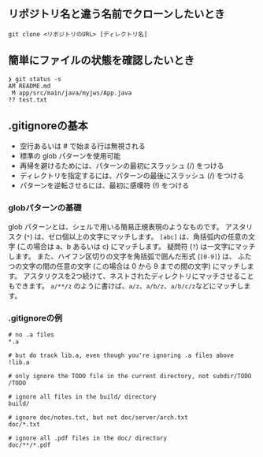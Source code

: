 ## リポジトリ名と違う名前でクローンしたいとき

```
git clone <リポジトリのURL> [ディレクトリ名]
```

## 簡単にファイルの状態を確認したいとき

```
❯ git status -s                                  
AM README.md
 M app/src/main/java/myjws/App.java
?? test.txt
```

## .gitignoreの基本

- 空行あるいは # で始まる行は無視される
- 標準の glob パターンを使用可能
- 再帰を避けるためには、パターンの最初にスラッシュ (/) をつける
- ディレクトリを指定するには、パターンの最後にスラッシュ (/) をつける
- パターンを逆転させるには、最初に感嘆符 (!) をつける

### globパターンの基礎

glob パターンとは、シェルで用いる簡易正規表現のようなものです。 アスタリスク (`*`) は、ゼロ個以上の文字にマッチします。 `[abc]` は、角括弧内の任意の文字 (この場合は a、b あるいは c) にマッチします。 疑問符 (`?`) は一文字にマッチします。 また、ハイフン区切りの文字を角括弧で囲んだ形式 (`[0-9]`) は、 ふたつの文字の間の任意の文字 (この場合は 0 から 9 までの間の文字) にマッチします。 アスタリクスを2つ続けて、ネストされたディレクトリにマッチさせることもできます。 `a/**/z` のように書けば、`a/z`、`a/b/z`、`a/b/c/z`などにマッチします。

### .gitignoreの例

```
# no .a files
*.a

# but do track lib.a, even though you're ignoring .a files above
!lib.a

# only ignore the TODO file in the current directory, not subdir/TODO
/TODO

# ignore all files in the build/ directory
build/

# ignore doc/notes.txt, but not doc/server/arch.txt
doc/*.txt

# ignore all .pdf files in the doc/ directory
doc/**/*.pdf
```